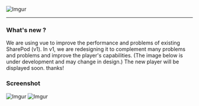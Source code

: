 ![Imgur](https://t1.daumcdn.net/cfile/tistory/26326737590AF3B226)
***

### What's new ?
We are using vue to improve the performance and problems of existing SharePod (v1). In v1, we are redesigning it to complement many problems and problems and improve the player's capabilities. (The image below is under development and may change in design.) The new player will be displayed soon. thanks!

### Screenshot
![Imgur](https://i.imgur.com/ZWQJAjO.png)
![Imgur](https://i.imgur.com/VxBtNxQ.png)
